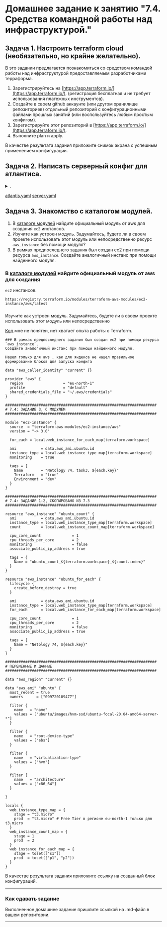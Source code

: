 # Домашнее задание к занятию "7.4. Средства командной работы над инфраструктурой."

## Задача 1. Настроить terraform cloud (необязательно, но крайне желательно).

В это задании предлагается познакомиться со средством командой работы над инфраструктурой предоставляемым
разработчиками терраформа. 

1. Зарегистрируйтесь на [https://app.terraform.io/](https://app.terraform.io/).
(регистрация бесплатная и не требует использования платежных инструментов).
1. Создайте в своем github аккаунте (или другом хранилище репозиториев) отдельный репозиторий с
 конфигурационными файлами прошлых занятий (или воспользуйтесь любым простым конфигом).
1. Зарегистрируйте этот репозиторий в [https://app.terraform.io/](https://app.terraform.io/).
1. Выполните plan и apply. 

В качестве результата задания приложите снимок экрана с успешным применением конфигурации.

## Задача 2. Написать серверный конфиг для атлантиса. 
<details><summary>.</summary>
Смысл задания – познакомиться с документацией 
о [серверной](https://www.runatlantis.io/docs/server-side-repo-config.html) конфигурации и конфигурации уровня 
 [репозитория](https://www.runatlantis.io/docs/repo-level-atlantis-yaml.html).

Создай `server.yaml` который скажет атлантису:
1. Укажите, что атлантис должен работать только для репозиториев в вашем github (или любом другом) аккаунте.
1. На стороне клиентского конфига разрешите изменять `workflow`, то есть для каждого репозитория можно 
будет указать свои дополнительные команды. 
1. В `workflow` используемом по-умолчанию сделайте так, что бы во время планирования не происходил `lock` состояния.

Создай `atlantis.yaml` который, если поместить в корень terraform проекта, скажет атлантису:
1. Надо запускать планирование и аплай для двух воркспейсов `stage` и `prod`.
1. Необходимо включить автопланирование при изменении любых файлов `*.tf`.

В качестве результата приложите ссылку на файлы `server.yaml` и `atlantis.yaml`.


</details>

[atlantis.yaml](./terraform/atlantis.yaml)
[server.yaml](./terraform/server.yaml)





## Задача 3. Знакомство с каталогом модулей. 



1. В [каталоге модулей](https://registry.terraform.io/browse/modules) найдите официальный модуль от aws для создания
`ec2` инстансов. 
2. Изучите как устроен модуль. Задумайтесь, будете ли в своем проекте использовать этот модуль или непосредственно 
ресурс `aws_instance` без помощи модуля?
3. В рамках предпоследнего задания был создан ec2 при помощи ресурса `aws_instance`. 
Создайте аналогичный инстанс при помощи найденного модуля.   
 </details>
 
### В [каталоге модулей](https://registry.terraform.io/browse/modules) найдите официальный модуль от aws для создания
`ec2` инстансов. 
```
https://registry.terraform.io/modules/terraform-aws-modules/ec2-instance/aws/latest 
```
###
Изучите как устроен модуль. Задумайтесь, будете ли в своем проекте использовать этот модуль или непосредственно

[Код](https://github.com/terraform-aws-modules/terraform-aws-ec2-instance/blob/master/examples/complete/main.tf) мне не понятен, нет хватает опыта работы с Terraform.
```
### В рамках предпоследнего задания был создан ec2 при помощи ресурса `aws_instance`. 
Создайте аналогичный инстанс при помощи найденного модуля. 

Нашел только для aws , как для яндекса не нашел правильное формирование блоков для запуска конфига

data "aws_caller_identity" "current" {}

provider "aws" {
  region                  = "eu-north-1"
  profile                 = "default"
  shared_credentials_file = "~/.aws/credentials"
}

####################################################################
# 7.4: ЗАДАНИЕ 3, С МОДУЛЕМ
####################################################################

module "ec2-instance" {
  source  = "terraform-aws-modules/ec2-instance/aws"
  version = "~> 3.0"

  for_each = local.web_instance_for_each_map[terraform.workspace]

  ami           = data.aws_ami.ubuntu.id
  instance_type = local.web_instance_type_map[terraform.workspace]
  monitoring    = true

  tags = {
    Name        = "Netology 74, task3, ${each.key}"
    Terraform   = "true"
    Environment = "dev"
  }
}

####################################################################
# 7.4: ЗАДАНИЯ 1-2, СКОПИРОВАНО ИЗ 7.3
####################################################################

resource "aws_instance" "ubuntu_count" {
  ami           = data.aws_ami.ubuntu.id
  instance_type = local.web_instance_type_map[terraform.workspace]
  count         = local.web_instance_count_map[terraform.workspace]

  cpu_core_count              = 1
  cpu_threads_per_core        = 2
  monitoring                  = false
  associate_public_ip_address = true

  tags = {
    Name = "ubuntu_count_${terraform.workspace}_${count.index}"
  }
}

resource "aws_instance" "ubuntu_for_each" {
  lifecycle {
    create_before_destroy = true
  }

  ami           = data.aws_ami.ubuntu.id
  instance_type = local.web_instance_type_map[terraform.workspace]
  for_each      = local.web_instance_for_each_map[terraform.workspace]

  cpu_core_count              = 1
  cpu_threads_per_core        = 2
  monitoring                  = false
  associate_public_ip_address = true

  tags = {
    Name = "Netology 74, ${each.key}"
  }
}

####################################################################
# ПЕРЕМЕННЫЕ И ДАННЫЕ 
####################################################################

data "aws_region" "current" {}

data "aws_ami" "ubuntu" {
  most_recent = true
  owners      = ["099720109477"]

  filter {
    name   = "name"
    values = ["ubuntu/images/hvm-ssd/ubuntu-focal-20.04-amd64-server-*"]
  }

  filter {
    name   = "root-device-type"
    values = ["ebs"]
  }

  filter {
    name   = "virtualization-type"
    values = ["hvm"]
  }

  filter {
    name   = "architecture"
    values = ["x86_64"]
  }

}

locals {
  web_instance_type_map = {
    stage = "t3.micro"
    prod  = "t3.micro" # Free Tier в регионе eu-north-1 только для t3.micro
  }
  web_instance_count_map = {
    stage = 1
    prod  = 2
  }
  web_instance_for_each_map = {
    stage = toset(["s1"])
    prod  = toset(["p1", "p2"])
  }
}
```

В качестве результата задания приложите ссылку на созданный блок конфигураций. 

---

### Как cдавать задание

Выполненное домашнее задание пришлите ссылкой на .md-файл в вашем репозитории.

---
